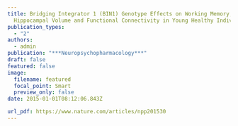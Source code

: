 ```yaml
---
title: Bridging Integrator 1 (BIN1) Genotype Effects on Working Memory,
  Hippocampal Volume and Functional Connectivity in Young Healthy Individuals
publication_types:
  - "2"
authors:
  - admin
publication: "***Neuropsychopharmacology***"
draft: false
featured: false
image:
  filename: featured
  focal_point: Smart
  preview_only: false
date: 2015-01-01T08:12:06.843Z

url_pdf: https://www.nature.com/articles/npp201530
---
```

